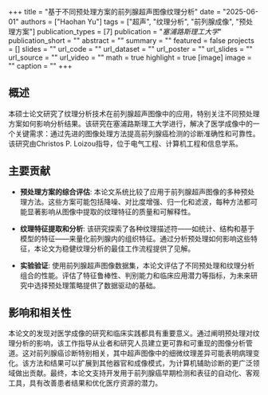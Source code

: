 +++
title = "基于不同预处理方案的前列腺超声图像纹理分析"
date = "2025-06-01"
authors = ["Haohan Yu"]
tags = ["超声", "纹理分析", "前列腺成像", "预处理方案"]
publication_types = [7]
publication = "_塞浦路斯理工大学_"
publication_short = ""
abstract = ""
summary = ""
featured = false
projects = []
slides = ""
url_code = ""
url_dataset = ""
url_poster = ""
url_slides = ""
url_source = ""
url_video = ""
math = true
highlight = true
[image]
image = ""
caption = ""
+++

## 概述

本硕士论文研究了纹理分析技术在前列腺超声图像中的应用，特别关注不同预处理方案如何影响分析结果。该研究在塞浦路斯理工大学进行，解决了医学成像中的一个关键需求：通过先进的图像处理方法提高前列腺癌检测的诊断准确性和可靠性。该研究由Christos P. Loizou指导，位于电气工程、计算机工程和信息学系。

## 主要贡献

- **预处理方案的综合评估**: 本论文系统比较了应用于前列腺超声图像的多种预处理方法。这些方案可能包括降噪、对比度增强、归一化和滤波，每种方法都可能显著影响从图像中提取的纹理特征的质量和可解释性。

- **纹理特征提取和分析**: 该研究探索了各种纹理描述符——如统计、结构和基于模型的特征——来量化前列腺内的组织特征。通过分析预处理如何影响这些特征，本论文为稳健纹理分析的最佳工作流程提供了见解。

- **实验验证**: 使用前列腺超声图像数据集，本论文评估了不同预处理和纹理分析组合的性能。评估了特征鲁棒性、判别能力和临床应用潜力等指标，为未来研究中选择预处理策略提供了数据驱动的基础。

## 影响和相关性

本论文的发现对医学成像的研究和临床实践都具有重要意义。通过阐明预处理对纹理分析的影响，该工作指导从业者和研究人员建立更可靠和可重现的图像分析管道。这对前列腺癌诊断特别相关，其中超声图像中的细微纹理差异可能表明病理变化。该方法和结果可以扩展到其他器官和成像模式，为计算机辅助诊断的更广泛领域做出贡献。最终，本论文支持开发用于前列腺癌早期检测和表征的自动化、客观工具，具有改善患者结果和优化医疗资源的潜力。
